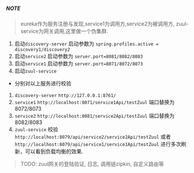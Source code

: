 ##### NOTE
> eureka作为服务注册与发现,service1为调用方,service2为被调用方, zuul-service为网关调用,这里做一个伪集群.

1. 启动`discovery-server` 启动参数为 `spring.profiles.active = discovery1/discovery2`
2. 启动`service2` 启动参数为 `server.port=8081/8082/8083`
3. 启动`service1` 启动参数为 `server.port=8071/8072/8073`
4. 启动`zuul-service`

- 分别对以上服务进行校验
1. `discovery-server` `http://127.0.0.1:8761/`
2. `service1` `http://localhost:8071/service1Api/testZuul` 端口替换为8072/8073
3. `service2` `http://localhost:8081/service2Api/testZuul` 端口替换为8082/8083
4. `zuul-service` 校验 `http://localhost:8079/api/service2/service2Api/testZuul` 或者
    `http://localhost:8079/api/service1/service1Api/testZuul` 进行多次刷新，可以看到负载均衡的效果.
    
    
> TODO: zuul网关的登陆验证, 日志, 调用链zipkin, 自定义路由等
